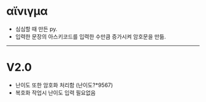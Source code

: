 # αἴνιγμα
- 심심할 때 만든 py.
- 입력한 문장의 아스키코드를 입력한 수만큼 증가시켜 암호문을 만듦.
----------------------------------------------
# V2.0
- 난이도 또한 암호화 처리함 (난이도?*9567)
- 복호화 작업시 난이도 입력 필요없음

